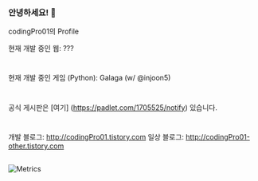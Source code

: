 ### 안녕하세요! 👋

codingPro01의 Profile

현재 개발 중인 웹: ???
#
현재 개발 중인 게임 (Python): Galaga (w/ @injoon5)
#
공식 게시판은 [여기]
(https://padlet.com/1705525/notify)
있습니다.
#
개발 블로그:
http://codingPro01.tistory.com
일상 블로그:
http://codingPro01-other.tistory.com
##
  
![Metrics](https://metrics.lecoq.io/codingPro01?template=classic&activity=1&lines=1&followup=1&gists=1&introduction=1&isocalendar=1&languages=1&pagespeed=1&stars=1&people=1&projects=1&activity.limit=5&activity.days=0&activity.filter=all&activity.visibility=all&activity.timestamps=false&introduction.title=true&isocalendar.duration=half-year&languages.colors=github&languages.threshold=0%25&people.limit=28&people.size=28&people.types=followers%2C%20following&people.identicons=false&people.shuffle=false&projects.limit=4&projects.descriptions=false&stars.limit=4&pagespeed.url=.user.website&pagespeed.detailed=false&pagespeed.screenshot=false&config.timezone=Asia%2FSeoul)

<!--
**codingCup04/codingCup04** is a ✨ _special_ ✨ repository because its `README.md` (this file) appears on your GitHub profile.

Here are some ideas to get you started:

- 🔭 I’m currently working on ...
- 🌱 I’m currently learning ...
- 👯 I’m looking to collaborate on ...
- 🤔 I’m looking for help with ...
- 💬 Ask me about ...
- 📫 How to reach me: ...
- 😄 Pronouns: ...
- ⚡ Fun fact: ...
-->
